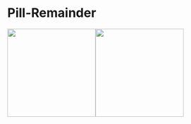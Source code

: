 # Pill-Remainder

<div>
<img src="https://i.ibb.co/JBhr6bp/Screenshot-20190807-123026-We-Care.jpg" width="200" style="float:left">
<img src="https://i.ibb.co/njVhH4p/Screenshot-20190807-120609-We-Care.jpg" width="200" style="float:left">
  </div>

